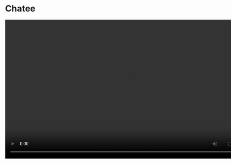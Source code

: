 # Chatee


<video width="800" height="450" controls>
  <source src="https://github.com/user-attachments/assets/f058c4c1-0f76-41f8-80bb-b6d003fbd7b1" type="video/mp4">
</video>
